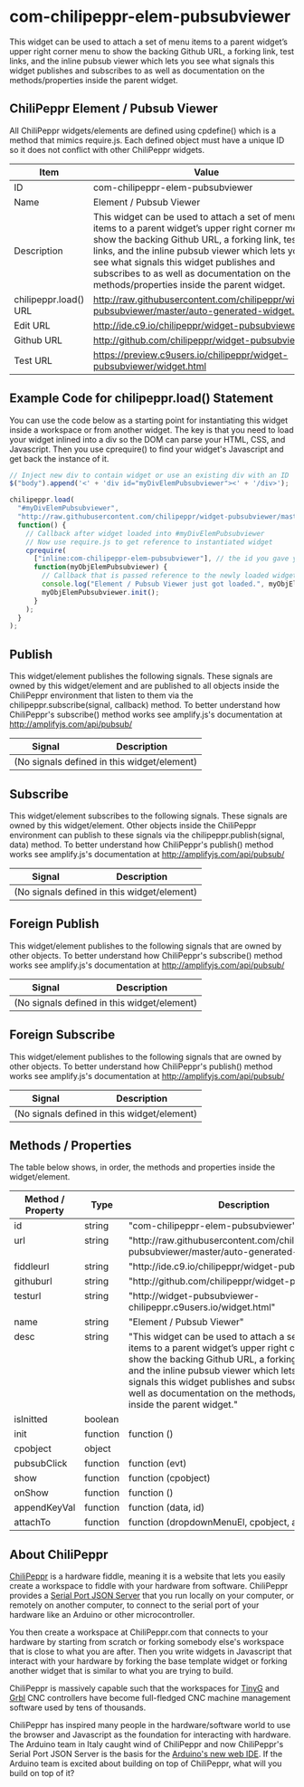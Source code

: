 # com-chilipeppr-elem-pubsubviewer
This widget can be used to attach a set of menu items to a parent widget’s upper right corner menu to show the backing Github URL, a forking link, test links, and the inline pubsub viewer which lets you see what signals this widget publishes and subscribes to as well as documentation on the methods/properties inside the parent widget.



## ChiliPeppr Element / Pubsub Viewer

All ChiliPeppr widgets/elements are defined using cpdefine() which is a method
that mimics require.js. Each defined object must have a unique ID so it does
not conflict with other ChiliPeppr widgets.

| Item                  | Value           |
| -------------         | ------------- | 
| ID                    | com-chilipeppr-elem-pubsubviewer |
| Name                  | Element / Pubsub Viewer |
| Description           | This widget can be used to attach a set of menu items to a parent widget’s upper right corner menu to show the backing Github URL, a forking link, test links, and the inline pubsub viewer which lets you see what signals this widget publishes and subscribes to as well as documentation on the methods/properties inside the parent widget. |
| chilipeppr.load() URL | http://raw.githubusercontent.com/chilipeppr/widget-pubsubviewer/master/auto-generated-widget.html |
| Edit URL              | http://ide.c9.io/chilipeppr/widget-pubsubviewer |
| Github URL            | http://github.com/chilipeppr/widget-pubsubviewer |
| Test URL              | https://preview.c9users.io/chilipeppr/widget-pubsubviewer/widget.html |

## Example Code for chilipeppr.load() Statement

You can use the code below as a starting point for instantiating this widget 
inside a workspace or from another widget. The key is that you need to load 
your widget inlined into a div so the DOM can parse your HTML, CSS, and 
Javascript. Then you use cprequire() to find your widget's Javascript and get 
back the instance of it.

```javascript
// Inject new div to contain widget or use an existing div with an ID
$("body").append('<' + 'div id="myDivElemPubsubviewer"><' + '/div>');

chilipeppr.load(
  "#myDivElemPubsubviewer",
  "http://raw.githubusercontent.com/chilipeppr/widget-pubsubviewer/master/auto-generated-widget.html",
  function() {
    // Callback after widget loaded into #myDivElemPubsubviewer
    // Now use require.js to get reference to instantiated widget
    cprequire(
      ["inline:com-chilipeppr-elem-pubsubviewer"], // the id you gave your widget
      function(myObjElemPubsubviewer) {
        // Callback that is passed reference to the newly loaded widget
        console.log("Element / Pubsub Viewer just got loaded.", myObjElemPubsubviewer);
        myObjElemPubsubviewer.init();
      }
    );
  }
);

```

## Publish

This widget/element publishes the following signals. These signals are owned by this widget/element and are published to all objects inside the ChiliPeppr environment that listen to them via the 
chilipeppr.subscribe(signal, callback) method. 
To better understand how ChiliPeppr's subscribe() method works see amplify.js's documentation at http://amplifyjs.com/api/pubsub/

  <table id="com-chilipeppr-elem-pubsubviewer-pub" class="table table-bordered table-striped">
      <thead>
          <tr>
              <th style="">Signal</th>
              <th style="">Description</th>
          </tr>
      </thead>
      <tbody>
      <tr><td colspan="2">(No signals defined in this widget/element)</td></tr>    
      </tbody>
  </table>

## Subscribe

This widget/element subscribes to the following signals. These signals are owned by this widget/element. Other objects inside the ChiliPeppr environment can publish to these signals via the chilipeppr.publish(signal, data) method. 
To better understand how ChiliPeppr's publish() method works see amplify.js's documentation at http://amplifyjs.com/api/pubsub/

  <table id="com-chilipeppr-elem-pubsubviewer-sub" class="table table-bordered table-striped">
      <thead>
          <tr>
              <th style="">Signal</th>
              <th style="">Description</th>
          </tr>
      </thead>
      <tbody>
      <tr><td colspan="2">(No signals defined in this widget/element)</td></tr>    
      </tbody>
  </table>

## Foreign Publish

This widget/element publishes to the following signals that are owned by other objects. 
To better understand how ChiliPeppr's subscribe() method works see amplify.js's documentation at http://amplifyjs.com/api/pubsub/

  <table id="com-chilipeppr-elem-pubsubviewer-foreignpub" class="table table-bordered table-striped">
      <thead>
          <tr>
              <th style="">Signal</th>
              <th style="">Description</th>
          </tr>
      </thead>
      <tbody>
      <tr><td colspan="2">(No signals defined in this widget/element)</td></tr>    
      </tbody>
  </table>

## Foreign Subscribe

This widget/element publishes to the following signals that are owned by other objects.
To better understand how ChiliPeppr's publish() method works see amplify.js's documentation at http://amplifyjs.com/api/pubsub/

  <table id="com-chilipeppr-elem-pubsubviewer-foreignsub" class="table table-bordered table-striped">
      <thead>
          <tr>
              <th style="">Signal</th>
              <th style="">Description</th>
          </tr>
      </thead>
      <tbody>
      <tr><td colspan="2">(No signals defined in this widget/element)</td></tr>    
      </tbody>
  </table>

## Methods / Properties

The table below shows, in order, the methods and properties inside the widget/element.

  <table id="com-chilipeppr-elem-methodsprops" class="table table-bordered table-striped">
      <thead>
          <tr>
              <th style="">Method / Property</th>
              <th>Type</th>
              <th style="">Description</th>
          </tr>
      </thead>
      <tbody>
      <tr valign="top"><td>id</td><td>string</td><td>"com-chilipeppr-elem-pubsubviewer"</td></tr><tr valign="top"><td>url</td><td>string</td><td>"http://raw.githubusercontent.com/chilipeppr/widget-pubsubviewer/master/auto-generated-widget.html"</td></tr><tr valign="top"><td>fiddleurl</td><td>string</td><td>"http://ide.c9.io/chilipeppr/widget-pubsubviewer"</td></tr><tr valign="top"><td>githuburl</td><td>string</td><td>"http://github.com/chilipeppr/widget-pubsubviewer"</td></tr><tr valign="top"><td>testurl</td><td>string</td><td>"http://widget-pubsubviewer-chilipeppr.c9users.io/widget.html"</td></tr><tr valign="top"><td>name</td><td>string</td><td>"Element / Pubsub Viewer"</td></tr><tr valign="top"><td>desc</td><td>string</td><td>"This widget can be used to attach a set of menu items to a parent widget’s upper right corner menu to show the backing Github URL, a forking link, test links, and the inline pubsub viewer which lets you see what signals this widget publishes and subscribes to as well as documentation on the methods/properties inside the parent widget."</td></tr><tr valign="top"><td>isInitted</td><td>boolean</td><td></td></tr><tr valign="top"><td>init</td><td>function</td><td>function () </td></tr><tr valign="top"><td>cpobject</td><td>object</td><td></td></tr><tr valign="top"><td>pubsubClick</td><td>function</td><td>function (evt) </td></tr><tr valign="top"><td>show</td><td>function</td><td>function (cpobject) </td></tr><tr valign="top"><td>onShow</td><td>function</td><td>function () </td></tr><tr valign="top"><td>appendKeyVal</td><td>function</td><td>function (data, id) </td></tr><tr valign="top"><td>attachTo</td><td>function</td><td>function (dropdownMenuEl, cpobject, altTitle) </td></tr>
      </tbody>
  </table>


## About ChiliPeppr

[ChiliPeppr](http://chilipeppr.com) is a hardware fiddle, meaning it is a 
website that lets you easily
create a workspace to fiddle with your hardware from software. ChiliPeppr provides
a [Serial Port JSON Server](https://github.com/johnlauer/serial-port-json-server) 
that you run locally on your computer, or remotely on another computer, to connect to 
the serial port of your hardware like an Arduino or other microcontroller.

You then create a workspace at ChiliPeppr.com that connects to your hardware 
by starting from scratch or forking somebody else's
workspace that is close to what you are after. Then you write widgets in
Javascript that interact with your hardware by forking the base template 
widget or forking another widget that
is similar to what you are trying to build.

ChiliPeppr is massively capable such that the workspaces for 
[TinyG](http://chilipeppr.com/tinyg) and [Grbl](http://chilipeppr.com/grbl) CNC 
controllers have become full-fledged CNC machine management software used by
tens of thousands.

ChiliPeppr has inspired many people in the hardware/software world to use the
browser and Javascript as the foundation for interacting with hardware. The
Arduino team in Italy caught wind of ChiliPeppr and now
ChiliPeppr's Serial Port JSON Server is the basis for the 
[Arduino's new web IDE](https://create.arduino.cc/). If the Arduino team is excited about building on top
of ChiliPeppr, what
will you build on top of it?

